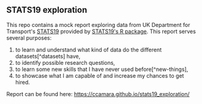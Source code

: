 ## STATS19  exploration

This repo contains a mock report exploring data from UK Department for Transport's [STATS19](https://data.gov.uk/dataset/cb7ae6f0-4be6-4935-9277-47e5ce24a11f/road-safety-data) provided by [STATS19's R package](https://docs.ropensci.org/stats19/). This report serves several purposes:

1. to learn and understand what kind of data do the different datasets[^datasets] have,
2. to identify possible research questions,
3. to learn some new skills that I have never used before[^new-things],
4. to showcase what I am capable of and increase my chances to get hired.

Report can be found here: https://ccamara.github.io/stats19_exploration/